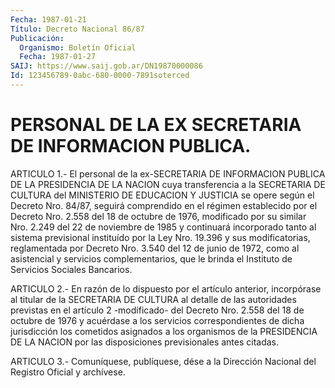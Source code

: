```yaml
---
Fecha: 1987-01-21
Título: Decreto Nacional 86/87
Publicación:
  Organismo: Boletín Oficial
  Fecha: 1987-01-27
SAIJ: https://www.saij.gob.ar/DN19870000086
Id: 123456789-0abc-680-0000-7891soterced
---
```

# PERSONAL DE LA EX SECRETARIA DE INFORMACION PUBLICA.

<a id="1"></a>
ARTICULO  1.-  El  personal  de  la  ex-SECRETARIA  DE  INFORMACION PUBLICA  DE  LA  PRESIDENCIA DE LA NACION cuya transferencia  a  la SECRETARIA DE CULTURA  del  MINISTERIO  DE  EDUCACION Y JUSTICIA se opere  según  el  Decreto  Nro.  84/87, seguirá comprendido  en  el régimen establecido por el Decreto  Nro. 2.558 del 18 de octubre de 1976, modificado por su similar Nro.  2.249  del 22 de noviembre de 1985  y  continuará  incorporado  tanto  al  sistema    previsional instituído por la Ley Nro. 19.396 y sus modificatorias, reglamentada  por Decreto Nro. 3.540 del 12 de junio de 1972,  como al asistencial  y  servicios  complementarios,  que  le  brinda  el Instituto de Servicios Sociales Bancarios.

<a id="2"></a>
ARTICULO  2.-  En  razón  de lo dispuesto por el artículo anterior, incorpórase al titular de la  SECRETARIA  DE  CULTURA al detalle de las  autoridades  previstas  en  el  artículo  2  -modificado-  del Decreto  Nro.  2.558  del 18 de octubre de 1976 y acuérdase  a  los servicios correspondientes  de  dicha  jurisdicción  los  cometidos asignados  a los organismos de la PRESIDENCIA DE LA NACION por  las disposiciones previsionales antes citadas.

<a id="3"></a>
ARTICULO  3.- Comuníquese, publíquese, dése a la Dirección Nacional del Registro Oficial y archívese.